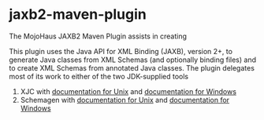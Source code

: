 # jaxb2-maven-plugin
The MojoHaus JAXB2 Maven Plugin assists in creating 

This plugin uses the Java API for XML Binding (JAXB), version 2+, to generate Java classes from XML 
Schemas (and optionally binding files) and to create XML Schemas from annotated Java classes. 
The plugin delegates most of its work to either of the two JDK-supplied tools 

1. XJC with [documentation for Unix](https://docs.oracle.com/javase/8/docs/technotes/tools/unix/xjc.html) and [documentation for Windows](https://docs.oracle.com/javase/8/docs/technotes/tools/unix/xjc.html)
2. Schemagen with [documentation for Unix](https://docs.oracle.com/javase/8/docs/technotes/tools/unix/schemagen.html) and [documentation for Windows](https://docs.oracle.com/javase/8/docs/technotes/tools/windows/schemagen.html)
